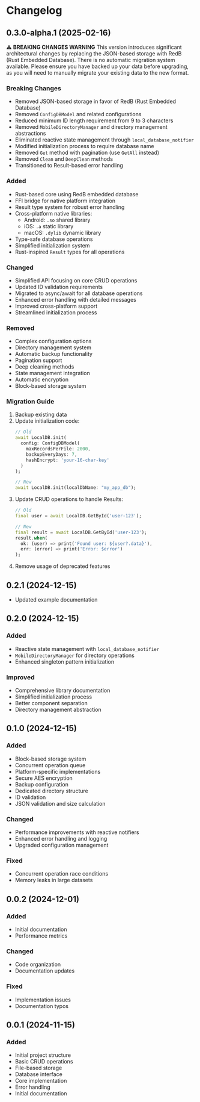 # Changelog

## 0.3.0-alpha.1 (2025-02-16)

⚠️ **BREAKING CHANGES WARNING**
This version introduces significant architectural changes by replacing the JSON-based storage with RedB (Rust Embedded Database). There is no automatic migration system available. Please ensure you have backed up your data before upgrading, as you will need to manually migrate your existing data to the new format.

### Breaking Changes
- Removed JSON-based storage in favor of RedB (Rust Embedded Database)
- Removed `ConfigDBModel` and related configurations
- Reduced minimum ID length requirement from 9 to 3 characters
- Removed `MobileDirectoryManager` and directory management abstractions
- Eliminated reactive state management through `local_database_notifier`
- Modified initialization process to require database name
- Removed `Get` method with pagination (use `GetAll` instead)
- Removed `Clean` and `DeepClean` methods
- Transitioned to Result-based error handling

### Added
- Rust-based core using RedB embedded database
- FFI bridge for native platform integration
- Result type system for robust error handling
- Cross-platform native libraries:
    - Android: `.so` shared library
    - iOS: `.a` static library
    - macOS: `.dylib` dynamic library
- Type-safe database operations
- Simplified initialization system
- Rust-inspired `Result` types for all operations

### Changed
- Simplified API focusing on core CRUD operations
- Updated ID validation requirements
- Migrated to async/await for all database operations
- Enhanced error handling with detailed messages
- Improved cross-platform support
- Streamlined initialization process

### Removed
- Complex configuration options
- Directory management system
- Automatic backup functionality
- Pagination support
- Deep cleaning methods
- State management integration
- Automatic encryption
- Block-based storage system

### Migration Guide
1. Backup existing data
2. Update initialization code:
   ```dart
   // Old
   await LocalDB.init(
     config: ConfigDBModel(
       maxRecordsPerFile: 2000,
       backupEveryDays: 7,
       hashEncrypt: 'your-16-char-key'
     )
   );

   // New
   await LocalDB.init(localDbName: "my_app_db");
   ```
3. Update CRUD operations to handle Results:
   ```dart
   // Old
   final user = await LocalDB.GetById('user-123');
   
   // New
   final result = await LocalDB.GetById('user-123');
   result.when(
     ok: (user) => print('Found user: ${user?.data}'),
     err: (error) => print('Error: $error')
   );
   ```
4. Remove usage of deprecated features

## 0.2.1 (2024-12-15)
- Updated example documentation

## 0.2.0 (2024-12-15)
### Added
- Reactive state management with `local_database_notifier`
- `MobileDirectoryManager` for directory operations
- Enhanced singleton pattern initialization

### Improved
- Comprehensive library documentation
- Simplified initialization process
- Better component separation
- Directory management abstraction

## 0.1.0 (2024-12-15)
### Added
- Block-based storage system
- Concurrent operation queue
- Platform-specific implementations
- Secure AES encryption
- Backup configuration
- Dedicated directory structure
- ID validation
- JSON validation and size calculation

### Changed
- Performance improvements with reactive notifiers
- Enhanced error handling and logging
- Upgraded configuration management

### Fixed
- Concurrent operation race conditions
- Memory leaks in large datasets

## 0.0.2 (2024-12-01)
### Added
- Initial documentation
- Performance metrics

### Changed
- Code organization
- Documentation updates

### Fixed
- Implementation issues
- Documentation typos

## 0.0.1 (2024-11-15)
### Added
- Initial project structure
- Basic CRUD operations
- File-based storage
- Database interface
- Core implementation
- Error handling
- Initial documentation